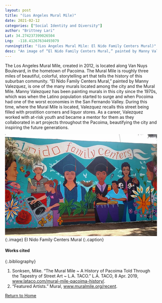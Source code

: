 ```yaml
---
layout: post
title: "(Los Angeles Mural Mile)"
date: 2021-02-12
categories: ["Social Identity and Diversity"]
author: "Brittney Lari"
Lat: 34.274237399026504
Lng:  -118.41267634493079
runningtitle: "(Los Angeles Mural Mile: El Nido Family Centers Mural)"
desc: "An image of “El Nido Family Centers Mural,” painted by Manny Valezquez, located on the Los Angeles Mural Mile.“ "
---
```


The Los Angeles Mural Mile, created in 2012, is located along Van Nuys Boulevard, in the hometown of Pacoima. The Mural Mile is roughly three miles of beautiful, colorful, storytelling art that tells the history of this suburban community.  “El Nido Family Centers Mural,” painted by Manny Valezquez, is one of the many murals located among the city and the Mural Mile. Manny Valezquez has been painting murals in this city since the 1970s, which was when the Latino population started to surge and when Pocoima had one of the worst economies in the San Fernando Valley. During this time, where the Mural Mile is located, Valezquez recalls this street being filled with prostition corners and liquor stores. As a career, Valezquez worked with at-risk youth and became a mentor for them as they collaborated in art projects throughout the Pacoima, beautifying the city and inspiring the future generations. 

![El Nido Family Centers Mural](images/elnidofamilycentersmural_pin1_image1.jpg)
   {:.image} 
El Nido Family Centers Mural
   {:.caption} 

#### Works cited
{:.bibliography} 
1. Sonksen, Mike. “The Mural Mile ~ A History of Pacoima Told Through the Tapestry of Street Art ~ L.A. TACO.” L.A. TACO, 8 Apr. 2019, www.lataco.com/mural-mile-pacoima-history/. 
2.  “Featured Artists.” Mural, www.muralmile.org/recent. 


[Return to Home](https://uclachicanxstudies.github.io/BarrioSuburbanisms/)


